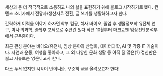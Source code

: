 세상과 좀 더 적극적으로 소통하고 나의 삶을 표현하기 위해 블로그 시작하기로 했다.
컨텐츠 소비자에서 전달자/생산자로 전환, 글 쓰기를 생활화하고자 한다.

간략하게 이력을 이야기 하자면 학부 컴공, 석사 바이오, 졸업 후 생물정보학 유전체 연구, 박사 의과학,
졸업후 포닥으로 수년간 있다 작년 10월부터 마크로젠 임상진단분석부에서 근무중이다.

최근 관심 분야는 바이오/유전체, 임상 분야의 산업화, 데이터과학, AI 및 각종 IT 기술이다.
자연과 운동, 여행을 좋아하고, 그 외 다양한 문화 생활 등 아직 꿈 많은(?) 정신만은 젊고 자유로운 영혼이고자 한다.

다소 두서 없지만 시작이 반이니깐. 꾸준히 글을 올려보고자 한다!
